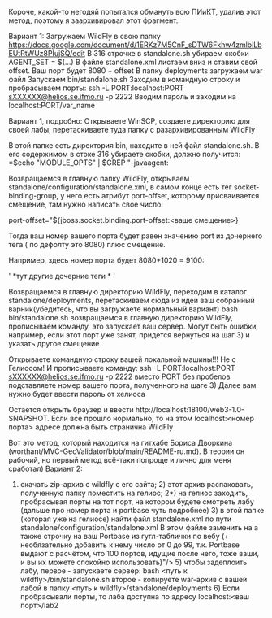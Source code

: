Короче, какой-то негодяй попытался обмануть всю ПИиКТ, удалив этот метод, поэтому я заархивировал этот фрагмент.

Вариант 1:
Загружаем WildFly в свою папку
https://docs.google.com/document/d/1ERKz7M5CnF_sDTW6Fkhw4zmlbiLbEUtRtWUz8PIujSQ/edit
В 316 строчке в standalone.sh убираем скобки AGENT_SET = $(...)
В файле standalone.xml листаем вниз и ставим свой offset. Ваш порт будет 8080 + offset
В папку deployments загружаем war файл
Запускаем bin/standalone.sh
Заходим в командную строку и пробрасываем порты:
ssh -L PORT:localhost:PORT sXXXXXX@helios.se.ifmo.ru -p 2222
Вводим пароль и заходим на localhost:PORT/var_name

Вариант 1, подробно:
Открываете WinSCP, создаете директорию для своей лабы, перетаскиваете туда папку с разархивированным WildFly

В этой папке есть директория bin, находите в ней файл standalone.sh. В его содержимом в стоке 316 убираете скобки, должно получится:
=$echo "MODULE_OPTS" | $GREP "\-javaagent:


Возвращаемся в главную папку WildFly, открываем standalone/configuration/standalone.xml, в самом конце есть тег socket-binding-group, у него есть атрибут port-offset, которому присваивается смещение, там нужно написать свое число:

port-offset="${jboss.socket.binding.port-offset:<ваше смещение>}

Тогда ваш номер вашего порта будет равен значению port из дочернего тега <socket-binding name="http" port="${jboss.http.port:8080}"/>( по дефолту это 8080) плюс смещение.

Например, здесь номер порта будет 8080+1020 = 9100:

'<socket-binding-group name="standard-sockets" default-interface="public" port-offset="${jboss.socket.binding.port-offset:1020}">
    	<socket-binding name="ajp" port="${jboss.ajp.port:8009}"/>
    	<socket-binding name="http" port="${jboss.http.port:8080}"/>
    	<socket-binding name="https" port="${jboss.https.port:8443}"/>
			*тут другие дочерние теги *
</socket-binding-group>'

Возвращаемся в главную директорию WildFly, переходим в каталог standalone/deployments, перетаскиваем сюда из идеи ваш собранный варник(убедитесь, что вы загружаете нормальный вариант)
bash bin/standalone.sh
возвращаемся в главную директорию WildFly, прописываем команду, это запускает ваш сервер. Могут быть ошибки, например, если этот порт уже занят, придется вернуться на шаг 3) и указать другое смещение

Открываете командную строку вашей локальной машины!!! Не с Гелиосом! И прописываете команду:
ssh -L PORT:localhost:PORT sXXXXXX@helios.se.ifmo.ru -p 2222
вместо PORT без пробелов подставляете номер вашего порта, полученного на шаге 3)
Далее вам нужно будет ввести пароль от хелиоса

Остается открыть браузер и ввести http://localhost:18100/web3-1.0-SNAPSHOT.
 Если все прошло нормально, то на этом localhost:<номер порта>
 адресе должна быть странична WildFly

Вот это метод, который находится на гитхабе Бориса Дворкина (worthant/MVC-GeoValidator/blob/main/README-ru.md). В теории он рабочий, но первый метод всё-таки попроще и лично для меня сработал)
Вариант 2:
1) скачать zip-архив с wildfly с его сайта;
        2) этот архив распаковать, полученную папку поместить на гелиос;
        2*) на гелиос заходить, пробрасывая порты на тот порт, на котором будете 	смотреть лабу (дальше про номер порта и portbase чуть подробнее)
        3) в этой папке (которая уже на гелиосе) найти файл standalone.xml по пути standalone/configuration/standalone.xml
        В этом файле заменить
        <interface name="public">
         <inet-address value="${jboss.bind.address:127.0.0.1}"/>
         </interface>
        на
        <interface name="public">
         <any-address/>
         </interface>
        а также строчку
        <socket-binding name="http" port="${jboss.http.port:8080}"/>
        на ваш Portbase из гугл-таблички по вебу (+ необязательно добавить к нему число от 0 до 99, т.к. Portbase выдают с расчётом, что 100 портов, идущие после него, тоже ваши, и вы их можете спокойно использовать}"/>
   5) чтобы задеплоить лабу, первое - запускаете сервер:
        bash <путь к wildfly>/bin/standalone.sh
        второе - копируете war-архив с вашей лабой в папку <путь к wildfly>/standalone/deployments
   6) Если пробрасывали порты, то лаба доступна по адресу localhost:<ваш порт>/lab2
